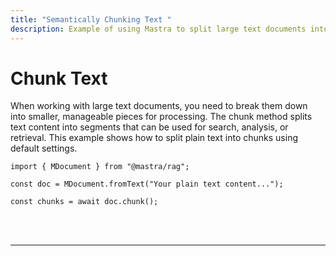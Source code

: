 ```yaml
---
title: "Semantically Chunking Text "
description: Example of using Mastra to split large text documents into smaller chunks for processing.
---
```



# Chunk Text

When working with large text documents, you need to break them down into smaller, manageable pieces for processing. The chunk method splits text content into segments that can be used for search, analysis, or retrieval. This example shows how to split plain text into chunks using default settings.

```tsx copy
import { MDocument } from "@mastra/rag";

const doc = MDocument.fromText("Your plain text content...");

const chunks = await doc.chunk();
```

<br />
<br />
<hr className="dark:border-[#404040] border-gray-300" />
<br />
<br />
<GithubLink
  link={
    "https://github.com/mastra-ai/mastra/blob/main/examples/basics/rag/chunk-text"
  }
/>
